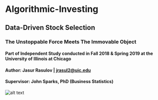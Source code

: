 # Algorithmic-Investing

## Data-Driven Stock Selection
### The Unstoppable Force Meets The Immovable Object



#### Part of Independent Study conducted in Fall 2018 & Spring 2019 at the University of Illinois at Chicago
#### Author: Jasur Rasulov | jrasul2@uic.edu
#### Supervisor: John Sparks, PhD (Business Statistics)

![alt text]()
